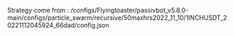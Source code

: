Strategy come from : /configs/Flyingtoaster/passivbot_v5.8.0-main/configs/particle_swarm/recursive/50maxhrs2022_11_10/1INCHUSDT_20221112045924_66dad/config.json